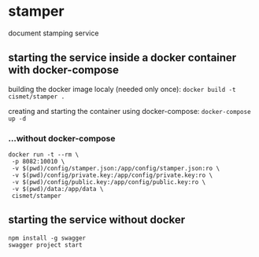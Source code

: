 # stamper
document stamping service

## starting the service inside a docker container with docker-compose

building the docker image localy (needed only once):
`docker build -t cismet/stamper .`

creating and starting the container using docker-compose:
`docker-compose up -d`

### ...without docker-compose
```shell
docker run -t --rm \
 -p 8082:10010 \
 -v $(pwd)/config/stamper.json:/app/config/stamper.json:ro \
 -v $(pwd)/config/private.key:/app/config/private.key:ro \
 -v $(pwd)/config/public.key:/app/config/public.key:ro \
 -v $(pwd)/data:/app/data \
 cismet/stamper
```

## starting the service without docker
```shell
npm install -g swagger
swagger project start
```
